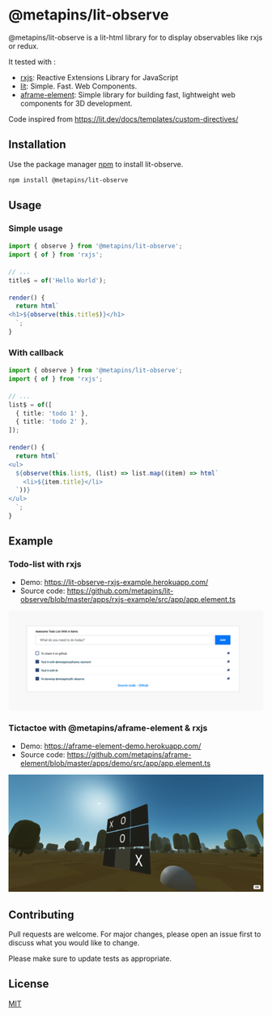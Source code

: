 # @metapins/lit-observe

@metapins/lit-observe is a lit-html library for to display observables like rxjs or redux.

It tested with :

- [rxjs](https://rxjs.dev/): Reactive Extensions Library for JavaScript
- [lit](https://lit.dev/): Simple. Fast. Web Components.
- [aframe-element](https://github.com/metapins/aframe-element): Simple library for building fast, lightweight web components for 3D development.

Code inspired from https://lit.dev/docs/templates/custom-directives/

## Installation

Use the package manager [npm](https://www.npmjs.com/package/@metapins/lit-observe) to install lit-observe.

```bash
npm install @metapins/lit-observe
```

## Usage

### Simple usage

```typescript
import { observe } from '@metapins/lit-observe';
import { of } from 'rxjs';

// ...
title$ = of('Hello World');

render() {
  return html`
<h1>${observe(this.title$)}</h1>
  `;
}
```

### With callback

```typescript
import { observe } from '@metapins/lit-observe';
import { of } from 'rxjs';

// ...
list$ = of([
  { title: 'todo 1' },
  { title: 'todo 2' },
]);

render() {
  return html`
<ul>
  ${observe(this.list$, (list) => list.map((item) => html`
    <li>${item.title}</li>
  `))}
</ul>
  `;
}
```

## Example

### Todo-list with rxjs

- Demo: 
https://lit-observe-rxjs-example.herokuapp.com/
- Source code: 
https://github.com/metapins/lit-observe/blob/master/apps/rxjs-example/src/app/app.element.ts

![Todo-list with rxjs](./docs/assets/example-todolist.png)

### Tictactoe with @metapins/aframe-element & rxjs

- Demo: 
https://aframe-element-demo.herokuapp.com/
- Source code: 
https://github.com/metapins/aframe-element/blob/master/apps/demo/src/app/app.element.ts

![aframe-element example tictactoe](./docs/assets/example-tictactoe.png)

## Contributing

Pull requests are welcome. For major changes, please open an issue first to discuss what you would like to change.

Please make sure to update tests as appropriate.

## License

[MIT](https://choosealicense.com/licenses/mit/)
